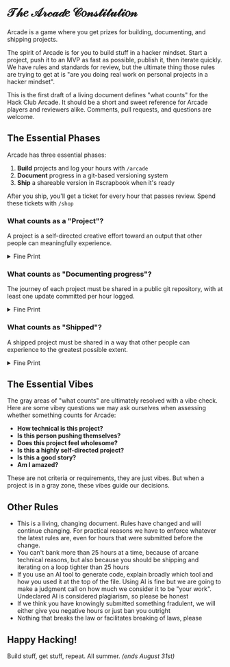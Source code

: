 # 𝒯𝒽𝑒 𝒜𝓇𝒸𝒶𝒹𝑒 𝒞𝑜𝓃𝓈𝓉𝒾𝓉𝓊𝓉𝒾𝑜𝓃

Arcade is a game where you get prizes for building, documenting, and shipping projects.

The spirit of Arcade is for you to build stuff in a hacker mindset. Start a project, push it to an MVP as fast as possible, publish it, then iterate quickly. We have rules and standards for review, but the ultimate thing those rules are trying to get at is "are you doing real work on personal projects in a hacker mindset".

This is the first draft of a living document defines "what counts" for the Hack Club Arcade. It should be a short and sweet reference for Arcade players and reviewers alike. Comments, pull requests, and questions are welcome.

## The Essential Phases

Arcade has three essential phases:

1. **Build** projects and log your hours with `/arcade`
2. **Document** progress in a git-based versioning system
3. **Ship** a shareable version in #scrapbook when it's ready

After you ship, you'll get a ticket for every hour that passes review. Spend these tickets with `/shop`

### What counts as a "Project"?

A project is a self-directed creative effort toward an output that other people can meaningfully experience.

<details>
<summary>Fine Print</summary>
<ul>
<li>leetcode or similar challenges do not count</li>
<li>Homework or work done for a job/commission are not self-directed and therefore don't count</li>
<li>Projects started (but not finished) before Arcade are okay, but only the work done during Arcade can be logged</li>
<li>Tutorial projects that are 1:1 copies of the tutorial do not count. If you're doing a tutorial, you need to "make it your own" in some way</li>
</ul>
</details>

<!-- <details>
<summary>Examples</summary>
❌ Homework (not self-directed, usually no output that someone else can experience)
✅ Personal projects

❌ A drawing of a circuit (cannot meaningfully experience)
✅ A manufactured circuit

❌ Cooking a meal (insufficiently meaningful output)
✅ Publishing a recipe you developed over multiple iterations

❌ Completing the donut Blender tutorial (not self-directed)
✅ Modeling something you dreamed up and sketched

❌ Messing with Unity's particle system (no specific output)
✅ Publishing a playable game or demo online

❌ Watching a video on how to knit
✅ Knitting a sweater

</details> -->

### What counts as "Documenting progress"?

The journey of each project must be shared in a public git repository, with at least one update committed per hour logged.

<details>
<summary>Fine Print</summary>
<ul>
<li>Every update needs a link to the git commit for that hour</li>
<li>For code or other text-based content, put the actual code in the repo. For everything else, images or videos are fine—in the repo though!</li>
<li>Any git-based system is allowed, but GitHub is preferred. Many of our review automations are built around GitHub, so other systems may be more annoying for you to use.</li>
<li>When submitting a single session scrapbook, you are required to include 2 mini-scraps throughout the session to help our reviewers clearly understand your progress. It is a progress update (not necessarily a git-commit) showing your progress through this part of the session. This could be screenshots of art or CAD or product of your code, or git commits, multiple times throughout your session and sent in the thread.
</li>
</ul>
</details>

<!-- <details>
<summary>Examples</summary>
❌ Screenshots of your code
✅ Links to commits on GitHub

❌ A description of your latest game feature in Slack
✅ A screenshot of your latest game feature on GitHub

More examples!!

</details> -->

### What counts as "Shipped"?

A shipped project must be shared in a way that other people can experience to the greatest possible extent.

<details>
<summary>Fine Print</summary>
<ul>
<li>Your repo needs a README</li>
<li>Ships must be shared in the Hack Club Slack with a post in #scrapbook. They also need a screenshot or video or URL to experience the thing</li>
<li>There must be a component of the ship that can be experienced by people in Slack</li>
<li>For digital but non-code projects, a file—and, for some online tools, a link—of the "most native" type for the project must be included. STL and .blend for Blender, PNG and project link for Figma, Gerber file and CAD file for PCBs, STEP export and STL for CAD (with a link for OnShape projects), PNG for and source file (PSD, XCF, etc) for digital art…</li>
</ul>

Some examples of "native" websites diffferent types of projects are below. Keep in mind, this isn't an exhaustive list, but a big part of "shipping" a project is getting others to experience it & this is a good way to do that.

- 3D printing files
    - https://thingiverse.com
    - https://printables.com
    - https://makerworld.com
- Blender files
    - https://blendswap.com
    - https://sketchfab.com
- Games
    - https://itch.io
    - https://gamejolt.com
- Web projects
    - https://vercel.com (if a website)
    - https://github.com (Using GitHub Pages)
- Game mods (different for every game)
    - https://www.spigotmc.org (for Minecraft mods)
    - https://modrinth.com (for Minecraft mods)
    - https://hangar.papermc.io (for Minecraft plugins)
    - https://www.moddb.com/ (for source games)

## Python projects

In particular we find python projects are often the hardest to ship. A couple approaches you can take:

- If you have a package, you can publish it to PyPi
- If you make a game or executable, you can publish it with pygame or pyinstaller
- If all else fails, you can publish it to GitHub and include a `requirements.txt` file & a `poetry.lock` file & cut a release

Many python projects end up being just a `script.py` file in a repo, which isn't a real project because it may only work on your machine. Keep in mind that the goal is to make your project accessible to others & everyone has different versions of python and different dependencies installed.

</details>

<!-- <details>
<summary>Examples</summary>
❌ A scrapbook post verbally describing your website
✅ A link to a deployed version of the website

❌ A picture of your robot just sitting there
✅ A video of your robot completing its task

More examples!!

</details> -->

## The Essential Vibes

The gray areas of "what counts" are ultimately resolved with a vibe check. Here are some vibey questions we may ask ourselves when assessing whether something counts for Arcade:

- **How technical is this project?**
- **Is this person pushing themselves?**
- **Does this project feel wholesome?**
- **Is this a highly self-directed project?**
- **Is this a good story?**
- **Am I amazed?**

These are not criteria or requirements, they are just vibes. But when a project is in a gray zone, these vibes guide our decisions.

## Other Rules

<ul>
<li>This is a living, changing document. Rules have changed and will continue changing. For practical reasons we have to enforce whatever the latest rules are, even for hours that were submitted before the change.</li>
<li>You can't bank more than 25 hours at a time, because of arcane technical reasons, but also because you should be shipping and iterating on a loop tighter than 25 hours</li>
<li>If you use an AI tool to generate code, explain broadly which tool and how you used it at the top of the file. Using AI is fine but we are going to make a judgment call on how much we consider it to be "your work". Undeclared AI is considered plagiarism, so please be honest</li>
<li>If we think you have knowingly submitted something fradulent, we will either give you negative hours or just ban you outright</li>
<li>Nothing that breaks the law or facilitates breaking of laws, please</li>
</ul>

## Happy Hacking!

Build stuff, get stuff, repeat. All summer. _(ends August 31st)_
